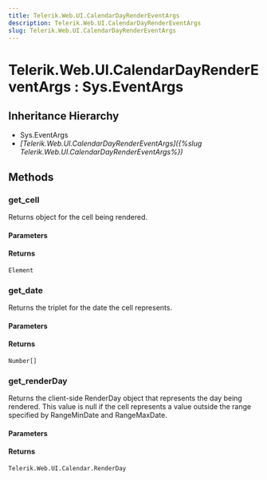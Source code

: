 ```yaml
---
title: Telerik.Web.UI.CalendarDayRenderEventArgs
description: Telerik.Web.UI.CalendarDayRenderEventArgs
slug: Telerik.Web.UI.CalendarDayRenderEventArgs
---
```


# Telerik.Web.UI.CalendarDayRenderEventArgs : Sys.EventArgs 

## Inheritance Hierarchy

* Sys.EventArgs
* *[Telerik.Web.UI.CalendarDayRenderEventArgs]({%slug Telerik.Web.UI.CalendarDayRenderEventArgs%})*


## Methods

###  get_cell

Returns object for the cell being rendered.

#### Parameters

#### Returns

`Element` 

### get_date

Returns the triplet for the date the cell represents.

#### Parameters

#### Returns

`Number[]` 

### get_renderDay

Returns the client-side RenderDay object that represents the day being rendered. This value is null if the cell represents a value outside the range specified by RangeMinDate and RangeMaxDate.

#### Parameters

#### Returns

`Telerik.Web.UI.Calendar.RenderDay` 



